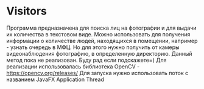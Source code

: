 # Visitors
Программа предназначена для поиска лиц на фотографии и для выдачи их количества в текстовом виде.
Можно использовать для получения информации о количестве людей, находящихся в помещении, например - узнать очередь в МФЦ. Но для этого нужно получить от камеры видеонаблюдения фотографию, в определенную директорию. Данный метод пока не реализован. Буду рад если подскажете=)
Для реализации использовалась библиотека OpenCV - https://opencv.org/releases/
Для запуска нужно использовать поток с названием JavaFX Application Thread
